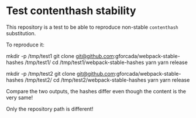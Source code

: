 # Test contenthash stability

This repository is a test to be able to reproduce non-stable `contenthash` substitution.

To reproduce it:

  mkdir -p /tmp/test1
  git clone git@github.com:gforcada/webpack-stable-hashes /tmp/test1/
  cd /tmp/test1/webpack-stable-hashes
  yarn
  yarn release

  mkdir -p /tmp/test2
  git clone git@github.com:gforcada/webpack-stable-hashes /tmp/test2/
  cd /tmp/test2/webpack-stable-hashes
  yarn
  yarn release

Compare the two outputs, the hashes differ even though the content is the very same!

Only the repository path is different!
